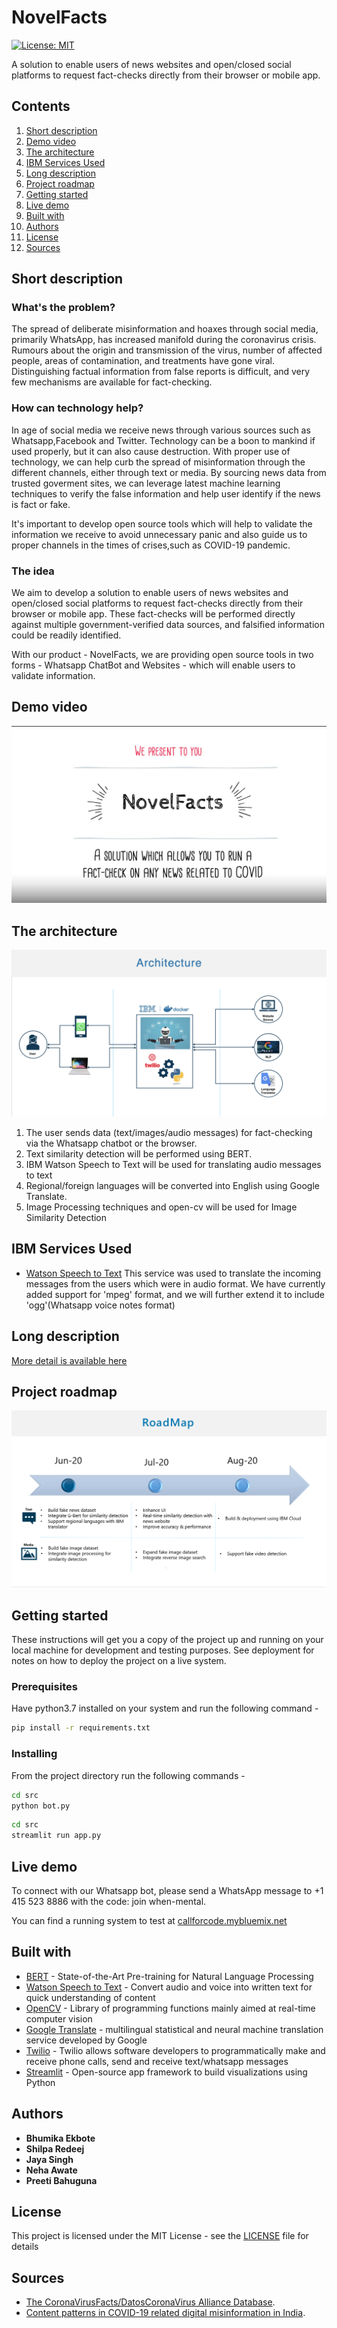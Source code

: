 # NovelFacts 

[![License: MIT](https://img.shields.io/badge/License-MIT-yellow.svg)](https://opensource.org/licenses/MIT)

A solution to enable users of news websites and open/closed social platforms to request fact-checks directly from their browser or mobile app. 

## Contents

1. [Short description](#short-description)
1. [Demo video](#demo-video)
1. [The architecture](#the-architecture)
1. [IBM Services Used](#ibm-services-used)
1. [Long description](#long-description)
1. [Project roadmap](#project-roadmap)
1. [Getting started](#getting-started)
1. [Live demo](#live-demo)
1. [Built with](#built-with)
1. [Authors](#authors)
1. [License](#license)
1. [Sources](#sources)

## Short description

### What's the problem?

The spread of deliberate misinformation and hoaxes through social media, primarily WhatsApp, has increased manifold during the coronavirus crisis. Rumours about the origin and transmission of the virus, number of affected people, areas of contamination, and treatments have gone viral. Distinguishing factual information from false reports is difficult, and very few mechanisms are available for fact-checking.

### How can technology help?

In age of social media we receive news through various sources such as Whatsapp,Facebook and Twitter.
Technology can be a boon to mankind if used properly, but it can also cause destruction.
With proper use of technology, we can help curb the spread of misinformation through the different channels, either through text or media.
By sourcing news data from trusted goverment sites, we can 
leverage latest machine learning techniques to verify the false information and help user identify if the news is fact or fake.

It's important to develop open source tools which will help to validate the information we receive to avoid unnecessary panic
and also guide us to proper channels in the times of crises,such as COVID-19 pandemic.

### The idea

We aim to develop a solution to enable users of news websites and open/closed social platforms to request fact-checks directly from their browser or mobile app. These fact-checks will be performed directly against multiple government-verified data sources, and falsified information could be readily identified.

With our product - NovelFacts, we are providing open source tools in two forms - Whatsapp ChatBot and Websites - which will enable users to validate information.

## Demo video

[![Watch the video](https://github.com/BhumikaE/Novel-Facts/blob/master/src/Docs/NovelFacts.jpeg)](https://www.youtube.com/watch?v=Geq8aDdXgFY&rel=0)

## The architecture

![Novel Facts/Fake News Detection](https://github.com/BhumikaE/Novel-Facts/blob/master/src/Docs/ArchitectureDiagram.png)

1. The user sends data (text/images/audio messages) for fact-checking via the Whatsapp chatbot or the browser.
2. Text similarity detection will be performed using BERT.
3. IBM Watson Speech to Text will be used for translating audio messages to text
4. Regional/foreign languages will be converted into English using Google Translate.
5. Image Processing techniques and open-cv will be used for Image Similarity Detection


## IBM Services Used

- [Watson Speech to Text](https://www.ibm.com/in-en/cloud/watson-speech-to-text)
  This service was used to translate the incoming messages from the users which were in audio format.
  We have currently added support for 'mpeg' format, and we will further extend it to include 'ogg'(Whatsapp voice notes         format)
  
## Long description

[More detail is available here](DESCRIPTION.md)

## Project roadmap

![Roadmap](https://github.com/BhumikaE/Novel-Facts/blob/master/src/Docs/roadmap.PNG)

## Getting started

These instructions will get you a copy of the project up and running on your local machine for development and testing purposes. See deployment for notes on how to deploy the project on a live system.

### Prerequisites

Have python3.7 installed on your system and run the following command -

```bash
pip install -r requirements.txt
```

### Installing
From the project directory run the following commands -

```bash
cd src
python bot.py
```

```bash
cd src
streamlit run app.py
```
## Live demo

To connect with our Whatsapp bot, please send a WhatsApp message to +1 415 523 8886 with the code: join when-mental.

You can find a running system to test at [callforcode.mybluemix.net](http://callforcode.mybluemix.net/)

## Built with

* [BERT](https://arxiv.org/abs/1810.04805) - State-of-the-Art Pre-training for Natural Language Processing
* [Watson Speech to Text](https://www.ibm.com/in-en/cloud/watson-speech-to-text) - Convert audio and voice into written text for quick understanding of content
* [OpenCV](https://opencv.org/) - Library of programming functions mainly aimed at real-time computer vision
* [Google Translate](https://translate.google.co.in/) - multilingual statistical and neural machine translation service developed by Google
* [Twilio](https://www.twilio.com/) - Twilio allows software developers to programmatically make and receive phone calls, send and receive text/whatsapp messages
* [Streamlit](https://www.streamlit.io/) - Open-source app framework to build visualizations using Python


## Authors

* **Bhumika Ekbote** 
* **Shilpa Redeej** 
* **Jaya Singh** 
* **Neha Awate** 
* **Preeti Bahuguna** 

## License

This project is licensed under the MIT License - see the [LICENSE](LICENSE) file for details


## Sources

* [The CoronaVirusFacts/DatosCoronaVirus Alliance Database](https://www.poynter.org/ifcn-covid-19-misinformation/).
* [Content patterns in COVID-19 related digital misinformation in India](http://joyojeet.people.si.umich.edu/an-archive-of-covid-19-related-fake-news-in-india/).
